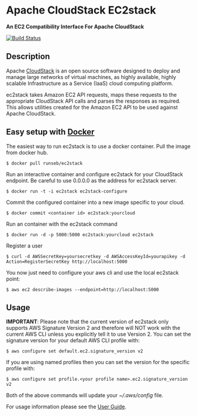 Apache CloudStack EC2stack
==========================

**An EC2 Compatibility Interface For Apache CloudStack**

[![Build Status](https://travis-ci.org/apache/cloudstack-ec2stack.svg?branch=master)](https://travis-ci.org/apache/cloudstack-ec2stack)

Description
-----------

Apache [CloudStack](http://cloudstack.apache.org) is an open source software designed to deploy and manage large networks of virtual machines, as highly available, highly scalable Infrastructure as a Service (IaaS) cloud computing platform.

ec2stack takes Amazon EC2 API requests, maps these requests to the appropriate CloudStack API calls and parses the responses as required. This allows utilities created for the Amazon EC2 API to be used against Apache CloudStack.

Easy setup with [Docker](http://docker.com)
-------------------------------------------

The easiest way to run ec2stack is to use a docker container. Pull the image from docker hub.

    $ docker pull runseb/ec2stack

Run an interactive container and configure ec2stack for your CloudStack endpoint.
Be careful to use 0.0.0.0 as the address for ec2stack server.


    $ docker run -t -i ec2stack ec2stack-configure

Commit the configured container into a new image specific to your cloud.

    $ docker commit <container id> ec2stack:yourcloud

Run an container with the ec2stack command

    $ docker run -d -p 5000:5000 ec2stack:yourcloud ec2stack

Register a user


    $ curl -d AWSSecretKey=yoursecretkey -d AWSAccessKeyId=yourapikey -d Action=RegisterSecretKey http://localhost:5000

You now just need to configure your aws cli and use the local ec2stack point:

    $ aws ec2 describe-images --endpoint=http://localhost:5000

Usage
-----

**IMPORTANT**: Please note that the current version of ec2stack only supports AWS Signature Version 2 and therefore will NOT work with the current AWS CLI unless you explicitly tell it to use Version 2.  You can set the signature version for your default AWS CLI profile with:

    $ aws configure set default.ec2.signature_version v2

If you are using named profiles then you can set the version for the specific profile with:

    $ aws configure set profile.<your profile name>.ec2.signature_version v2

Both of the above commands will update your *~/.aws/config* file.

For usage information please see the [User Guide](https://github.com/apache/cloudstack-ec2stack/USER.md).
